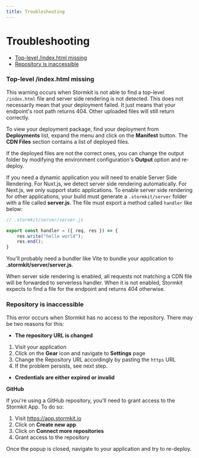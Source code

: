```yaml
---
title: Troubleshooting
---
```


<h1>Troubleshooting</h1>

- [Top-level /index.html missing](#top-level-indexhtml-missing)
- [Repository is inaccessible](#repository-is-inaccessible)

<div id="index-html-missing">

### Top-level /index.html missing

</div>

<section>

This warning occurs when Stormkit is not able to find a top-level `/index.html` file and server side rendering is not detected. This does not necessarily mean that your deployment failed. It just means that your endpoint's root path returns 404. Other uploaded files will still return correctly. 

To view your deployment package, find your deployment from <b>Deployments</b> list, expand the menu and click
on the <b>Manifest</b> button. The <b>CDN Files</b> section contains a list of deployed files. 

If the deployed files are not the correct ones, you can change the output folder by modifying the environment configuration's <b>Output</b> option and re-deploy.

If you need a dynamic application you will need to enable Server Side Rendering. For Nuxt.js, we detect server side rendering automatically. For Next.js, we only support static applications. To enable server side rendering for other applications, your build must generate a `.stormkit/server` folder with a file called <b>server.js</b>. The file must export a method called `handler` like below:

```js
// .stormkit/server/server.js

export const handler = ({ req, res }) => {
    res.write("hello world");
    res.end();
}
```

<p class="mt-4">
You'll probably need a bundler like Vite to bundle your application to <b>.stormkit/server/server.js</b>.

When server side rendering is enabled, all requests not matching a CDN file will be forwarded to serverless
handler. When it is not enabled, Stormkit expects to find a file for the endpoint and returns 404 otherwise.
</p>

</section>

<div id="repo-is-inaccessible">

### Repository is inaccessible

</div>

<section>

This error occurs when Stormkit has no access to the repository. There may be two reasons for this:

- **The repository URL is changed**

1. Visit your application
2. Click on the **Gear** icon and navigate to **Settings** page
3. Change the Repository URL accordingly by pasting the `https` URL
4. If the problem persists, see next step.

- **Credentials are either expired or invalid**

**GitHub**

If you're using a GitHub repository, you'll need to grant access to the Stormkit App. To do so:

1. Visit https://app.stormkit.io
2. Click on **Create new app**
3. Click on **Connect more repositories**
4. Grant access to the repository

Once the popup is closed, navigate to your application and try to re-deploy.

</section>